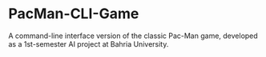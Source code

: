# PacMan-CLI-Game
A command-line interface version of the classic Pac-Man game, developed as a 1st-semester AI project at Bahria University.
